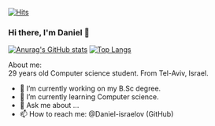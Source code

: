 [![Hits](https://hits.seeyoufarm.com/api/count/incr/badge.svg?url=https%3A%2F%2Fgithub.com%2FDaniel-israelov&count_bg=%2379C83D&title_bg=%23555555&icon=&icon_color=%23E7E7E7&title=hits&edge_flat=false)](https://hits.seeyoufarm.com)
### Hi there, I'm Daniel 👋

[![Anurag's GitHub stats](https://github-readme-stats.vercel.app/api?username=Daniel-israelov&show_icons=true&theme=dark)](https://github.com/anuraghazra/github-readme-stats)
[![Top Langs](https://github-readme-stats.vercel.app/api/top-langs/?username=Daniel-israelov&layout=compact)](https://github.com/anuraghazra/github-readme-stats)  

About me:  
29 years old Computer science student.
From Tel-Aviv, Israel.

- 🔭 I’m currently working on my B.Sc degree.
- 🌱 I’m currently learning Computer science.
- 💬 Ask me about ...
- 📫 How to reach me: @Daniel-israelov (GitHub)  

